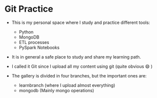 # Git Practice 

- This is my personal space where I study and practice different tools:
	- Python
	- MongoDB
	- ETL processes
	- PySpark Notebooks
- It is in general a safe place to study and share my learning path.
- I called it Git since I upload all my content using git (quite obvious :smile: )

- The gallery is divided in four branches, but the important ones are:
	- learnbranch (where I upload almost everything)
	- mongodb (Mainly mongo operations)
